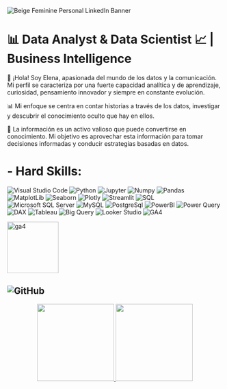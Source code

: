  
 ![Beige Feminine Personal LinkedIn Banner](https://user-images.githubusercontent.com/123492666/223754396-8af3b140-de68-48fd-9c85-0142a5af85fc.png)



 # 📊 Data Analyst & Data Scientist 📈 | Business Intelligence 


👋 ¡Hola! Soy Elena, apasionada del mundo de los datos y la comunicación. Mi perfil se caracteriza por una fuerte capacidad analítica y de aprendizaje, curiosidad, pensamiento innovador y siempre en constante evolución.

📊 Mi enfoque se centra en contar historias a través de los datos, investigar y descubrir el conocimiento oculto que hay en ellos. 

🎯 La información es un activo valioso que puede convertirse en conocimiento. Mi objetivo es aprovechar esta información para tomar decisiones informadas y conducir estrategias basadas en datos.


 # - Hard Skills:
 
 ![Visual Studio Code](https://img.shields.io/badge/Visual%20Studio%20Code-0078d7.svg?style=for-the-badge&logo=visual-studio-code&logoColor=white)
 ![Python](https://img.shields.io/badge/python-3670A0?style=for-the-badge&logo=python&logoColor=ffdd54) 
 ![Jupyter](https://img.shields.io/badge/Jupyter-F37626.svg?&style=for-the-badge&logo=Jupyter&logoColor=white)
 ![Numpy](https://img.shields.io/badge/numpy-%23013243.svg?style=for-the-badge&logo=numpy&logoColor=white)
 ![Pandas](https://img.shields.io/badge/pandas-%23150458.svg?style=for-the-badge&logo=pandas&logoColor=white)
 ![MatplotLib](https://img.shields.io/badge/matplotlib-3670A0?style=for-the-badge&logo=seaborn&logoColor=white)
 ![Seaborn](https://img.shields.io/badge/seaborn-3670A0?style=for-the-badge&logo=seaborn&logoColor=white)
 ![Plotly](https://img.shields.io/badge/Plotly-%233F4F75.svg?style=for-the-badge&logo=plotly&logoColor=white)
 ![Streamlit](https://img.shields.io/badge/Streamlit-FF4B4B.svg?style=for-the-badge&logo=Streamlit&logoColor=white)
 ![SQL](https://img.shields.io/badge/SQL-3670A0?style=for-the-badge&logo=SQL&logoColor=dark)
 ![Microsoft SQL Server](https://img.shields.io/badge/Microsoft_SQL_Server-CC2927?style=for-the-badge&logo=microsoft-sql-server&logoColor=white)
 ![MySQL](https://img.shields.io/badge/mysql-%2300f.svg?style=for-the-badge&logo=mysql&logoColor=white)
 ![PostgreSql](https://img.shields.io/badge/PostgreSQL-316192?style=for-the-badge&logo=postgresql&logoColor=white)
 ![PowerBI](https://img.shields.io/badge/PowerBI-F2C811?style=for-the-badge&logo=Power%20BI&logoColor=white)
 ![Power Query](https://img.shields.io/badge/PowerQuery-3670A0?style=for-the-badge&logo=SQL&logoColor=dark)
 ![DAX](https://img.shields.io/badge/DAX-3670A0?style=for-the-badge&logo=SQL&logoColor=dark)
 ![Tableau](https://img.shields.io/badge/Tableau-E97627?style=for-the-badge&logo=Tableau&logoColor=white)
 ![Big Query](https://img.shields.io/badge/Big_Query-4285F4?style=for-the-badge&logo=google-cloud&logoColor=white)
 ![Looker Studio](https://img.shields.io/badge/Looker_Studio-4285F4?style=for-the-badge&logo=google-cloud&logoColor=white)
 ![GA4](https://img.shields.io/badge/GA4-4285F4?style=for-the-badge&logo=google-cloud&logoColor=white)
 
 
 
 <img width="120" alt="ga4" src="https://user-images.githubusercontent.com/123492666/232537586-2af1dac1-8cb0-4809-8350-25240ad93bcb.png">

 
 
 ##  ![GitHub](https://img.shields.io/badge/github-%23121011.svg?style=for-the-badge&logo=github&logoColor=white)
 
 <div align="center">
  <a href="https://github.com/ElenaPindado">
  <img height="180em" src="https://github-readme-stats-sigma-five.vercel.app/api?username=ElenaPindado&show_icons=true&theme=radical&include_all_commits=true&count_private=true"/>
  <img height="180em" src="https://github-readme-stats-sigma-five.vercel.app/api/top-langs/?username=ElenaPindado&layout=compact&langs_count=20&theme=radical"/>
</div>
 
 
